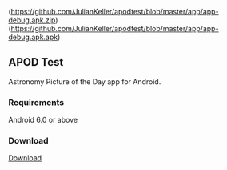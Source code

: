 (https://github.com/JulianKeller/apodtest/blob/master/app/app-debug.apk.zip)
(https://github.com/JulianKeller/apodtest/blob/master/app/app-debug.apk.apk)
## APOD Test

Astronomy Picture of the Day app for Android.

### Requirements
Android 6.0 or above

### Download
[Download](https://github.com/JulianKeller/apodtest/blob/master/app-debug.apk)
